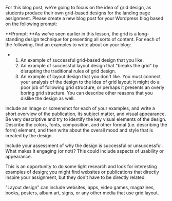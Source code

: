 For this blog post, we're going to focus on the idea of grid design, as students produce their own grid-based designs for the landing page assignment. Please create a new blog post for your Wordpress blog based on the following prompt:

**Prompt: **As we've seen earlier in this lesson, the grid is a long-standing design technique for presenting all sorts of content. For each of the following, find an examples to write about on your blog:

* 1. An example of successful grid-based design that you like.
  2. An example of successful layout design that "breaks the grid" by disrupting the traditional rules of grid design. 
  3. An example of layout design that you don't like. You must connect your analysis of the design to the idea of grid layout; it might do a poor job of following grid structure, or perhaps it presents an overly boring grid structure. You can describe other reasons that you dislike the design as well. 

Include an image or screenshot for each of your examples, and write a short overview of the publication, its subject matter, and visual appearance. Be very descriptive and try to identify the key visual elements of the design. Describe the colors, fonts, composition, and other formal \(i.e. describing the form\) element, and then write about the overall mood and style that is created by the design. 

Include your assessment of why the design is successful or unsuccessful. What makes it engaging \(or not\)? This could include aspects of usability or appearance. 

This is an opportunity to do some light research and look for interesting examples of design; you might find websites or publications that directly inspire your assignment, but they don't have to be directly related. 

"Layout design" can include websites, apps, video games, magazines, books, posters, album art, signs, or any other media that use grid layout.



